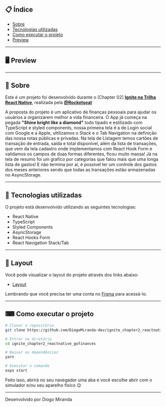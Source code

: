 <p align="center">
  <!-- <img src="https://github.com/Ca-byte/gofinances_react_native_ignite/blob/main/logo.png"> -->
</p>

## 📋 Índice

- [Sobre](#-Sobre)
- [Tecnologias utilizadas](#-Tecnologias-utilizadas)
- [Como executar o projeto](#-Como-executar-o-projeto)
- [Preview](#-Preview)

---

## 🖥 Preview 

<!-- <p align="center">
  <img height= "400" src="https://github.com/Ca-byte/gofinances_react_native_ignite/blob/main/login.PNG" alt="Login Social">
  <img height= "400" src="https://github.com/Ca-byte/gofinances_react_native_ignite/blob/main/Authlogin.PNG" alt="Auth Login">
  <img height= "400" src="https://github.com/Ca-byte/gofinances_react_native_ignite/blob/main/dashboard.PNG" alt="Dashboard">
</p>
<p align="center">
  <img height= "400" src="https://github.com/Ca-byte/gofinances_react_native_ignite/blob/main/register.PNG" alt="Register validation">
  <img height= "400" src="https://github.com/Ca-byte/gofinances_react_native_ignite/blob/main/registerValidation.PNG" alt="Register Validation 2">
  <img height= "400" src="https://github.com/Ca-byte/gofinances_react_native_ignite/blob/main/graphic.PNG" alt="Graphic">
</p> -->

---

## 📖 Sobre 

Este é um projeto foi desenvolvido durante o [Chapter 02] **[Ignite na Trilha React Native](https://www.rocketseat.com.br/)**, realizada pela **[@Rocketseat](https://github.com/Rocketseat)** 

A proposta do projeto é um aplicativo de finanças pessoais para ajudar os usuários a organizarem melhor a vida financeira.
O App já começa na pegada **"Shine bright like a diamond"** todo tipado e estilizado com TypeScript e styled components, nossa primeira tela é a de Login social com Google e a Apple, ultilizamos o Stack e o Tab Navigation na definição das nossa rotas públicas e privadas. Na tela de Listagem temos cartões de transação de entrada, saída e total disponível, além da lista de transações, que vem da tela cadastro onde implementamos com React Hook Form e validamos os campos de duas formas diferentes, ficou muito massa! Já na tela de resumo foi um grafíco por categorias que falou mais que uma longa lista de gastos! E não termina por aí, é possível ter um controle dos gastos dos meses anteriores sendo que todas as transações estão armazenadas no AsyncStorage.

--- 

## 🚀 Tecnologias utilizadas

O projeto está desenvolvido utilizando as seguintes tecnologias:

- React Native
- TypeScript
- Styled Components
- AsyncStorage
- React Hooks Form
- React Navigation Stack/Tab

--- 
## 🔖 Layout

Você pode visualizar o layout do projeto através dos links abaixo:

- [Layout](https://www.figma.com/file/joEjvBzcmwT6aiZA5obKBR/GoFinances-Ignite-(Copy)?node-id=39329%3A1625) 

Lembrando que você precisa ter uma conta no [Figma](http://figma.com/) para acessá-lo.

---

## ⌨ Como executar o projeto

```bash
# Clonar o repositório
git clone https://github.com/DiogoMiranda-dev/ignite_chapter2_reactnative_gofinances.git

# Entrar no diretório
cd ignite_chapter2_reactnative_gofinances

# Baixar as dependências
yarn

# Executar o comando
expo start
```

Feito isso, abrirá no seu navegador uma aba e você escolhe abrir com o simulador e/ou seu aparelho fisíco 😉

---


Desenvolvido por Diogo Miranda
